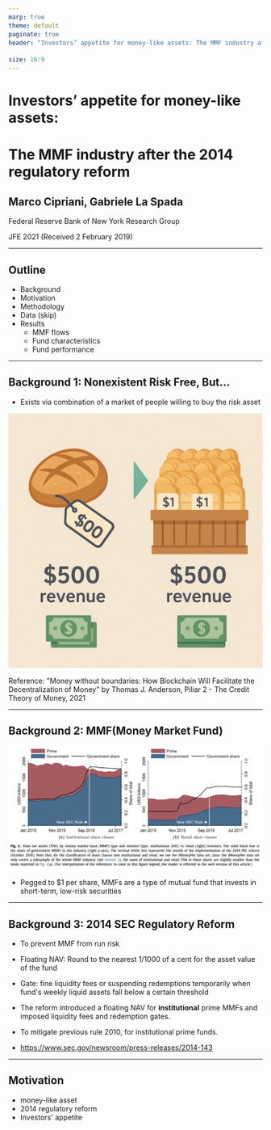 ```yaml
---
marp: true
theme: default
paginate: true
header: "Investors’ appetite for money-like assets: The MMF industry after the 2014 regulatory reform"

size: 16:9
---
```


# Investors’ appetite for money-like assets:

# The MMF industry after the 2014 regulatory reform

## Marco Cipriani, Gabriele La Spada

Federal Reserve Bank of New York Research Group

JFE 2021 (Received 2 February 2019)

---

## Outline

- Background
- Motivation
- Methodology
- Data (skip)
- Results
  - MMF flows
  - Fund characteristics
  - Fund performance

---

## Background 1: Nonexistent Risk Free, But...

- Exists via combination of a market of people willing to buy the risk asset

![bg right w:600](resource/image-1.png)

Reference: "Money without boundaries: How Blockchain Will Facilitate the Decentralization of Money" by Thomas J. Anderson, Piliar 2 - The Credit Theory of Money, 2021

---

## Background 2: MMF(Money Market Fund)

![bg right w:600](image.png)

- Pegged to $1 per share, MMFs are a type of mutual fund that invests in short-term, low-risk securities

---

## Background 3: 2014 SEC Regulatory Reform

- To prevent MMF from run risk

- Floating NAV: Round to the nearest 1/1000 of a cent for the asset value of the fund

- Gate: fine liquidity fees or suspending redemptions temporarily when fund's weekly liquid assets fall below a certain threshold

- The reform introduced a floating NAV for **institutional** prime MMFs and imposed liquidity fees and redemption gates.

- To mitigate previous rule 2010, for institutional prime funds.

- https://www.sec.gov/newsroom/press-releases/2014-143

---

## Motivation

- money-like asset
- 2014 regulatory reform
- Investors' appetite
